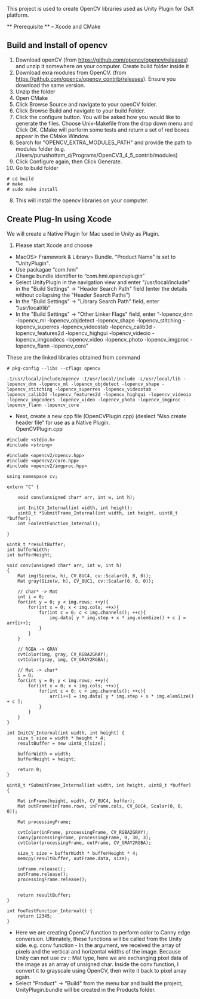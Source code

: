 This project is used to create OpenCV libraries used as Unity Plugin for OsX platform.

** Prerequisite ** – Xcode and CMake

## Build and Install of opencv 
1.    Download openCV (from https://github.com/opencv/opencv/releases) and unzip it somewhere on your computer. Create build folder inside it
2.    Download exra modules from OpenCV. (from https://github.com/opencv/opencv_contrib/releases). Ensure you download the same version. 
3.    Unzip the folder
4.    Open CMake
5.    Click Browse Source and navigate to your openCV folder.
6.    Click Browse Build and navigate to your build Folder.
7.    Click the configure button. You will be asked how you would like to generate the files. Choose Unix-Makefile from the drop down menu and Click OK. CMake will perform some tests and return a set of red boxes appear in the CMake Window.
8.    Search for "OPENCV_EXTRA_MODULES_PATH" and provide the path to modules folder (e.g. /Users/purushottam_d/Programs/OpenCV3_4_5_contrib/modules)
9.    Click Configure again, then Click Generate.
10.  Go to build folder

```
# cd build
# make
# sudo make install
```

8.   This will install the opencv libraries on your computer.

## Create Plug-In using Xcode
We will create a Native Plugin for Mac used in Unity as Plugin. 
1.	Please start Xcode and choose 
- MacOS> Framework & Library> Bundle. "Product Name" is set to "UnityPlugin".
- Use packagae “com.hmi”
- Change bundle identifier to “com.hmi.opencvplugin”
- Select UnityPlugin in the navigation view and enter "/usr/local/include" in the "Build Settings" → "Header Search Path" field (enter the details without collapsing the “Header Search Paths”)
- In the "Build Settings" → "Library Search Path" field, enter “/usr/local/lib”
- In the "Build Settings" → "Other Linker Flags" field, enter “-lopencv_dnn -lopencv_ml -lopencv_objdetect -lopencv_shape -lopencv_stitching -lopencv_superres -lopencv_videostab -lopencv_calib3d -lopencv_features2d -lopencv_highgui -lopencv_videoio -lopencv_imgcodecs -lopencv_video -lopencv_photo -lopencv_imgproc -lopencv_flann -lopencv_core”

These are the linked libraries obtained from command
```
# pkg-config --libs --cflags opencv

-I/usr/local/include/opencv -I/usr/local/include -L/usr/local/lib -lopencv_dnn -lopencv_ml -lopencv_objdetect -lopencv_shape -lopencv_stitching -lopencv_superres -lopencv_videostab -lopencv_calib3d -lopencv_features2d -lopencv_highgui -lopencv_videoio -lopencv_imgcodecs -lopencv_video -lopencv_photo -lopencv_imgproc -lopencv_flann -lopencv_core
```

- Next, create a new cpp file (OpenCVPlugin.cpp) (deslect “Also create header file” for use as a Native Plugin.  
OpenCVPlugin.cpp
```
#include <stdio.h>
#include <string>

#include <opencv2/opencv.hpp>
#include <opencv2/core.hpp>
#include <opencv2/imgproc.hpp>

using namespace cv;

extern "C" {
    
    void conv(unsigned char* arr, int w, int h);
    
    int InitCV_Internal(int width, int height);
    uint8_t *SubmitFrame_Internal(int width, int height, uint8_t *buffer);
    int FooTestFunction_Internal();
    
}

uint8_t *resultBuffer;
int bufferWidth;
int bufferHeight;

void conv(unsigned char* arr, int w, int h)
{
    Mat img(Size(w, h), CV_8UC4, cv::Scalar(0, 0, 0));
    Mat gray(Size(w, h), CV_8UC1, cv::Scalar(0, 0, 0));
    
    // char* -> Mat
    int i = 0;
    for(int y = 0; y < img.rows; ++y){
        for(int x = 0; x < img.cols; ++x){
            for(int c = 0; c < img.channels(); ++c){
                img.data[ y * img.step + x * img.elemSize() + c ] = arr[i++];
            }
        }
    }
    
    // RGBA -> GRAY
    cvtColor(img, gray, CV_RGBA2GRAY);
    cvtColor(gray, img, CV_GRAY2RGBA);
    
    // Mat -> char*
    i = 0;
    for(int y = 0; y < img.rows; ++y){
        for(int x = 0; x < img.cols; ++x){
            for(int c = 0; c < img.channels(); ++c){
                arr[i++] = img.data[ y * img.step + x * img.elemSize() + c ];
            }
        }
    }
}

int InitCV_Internal(int width, int height) {
    size_t size = width * height * 4;
    resultBuffer = new uint8_t[size];
    
    bufferWidth = width;
    bufferHeight = height;
    
    return 0;
}

uint8_t *SubmitFrame_Internal(int width, int height, uint8_t *buffer) {
    
    Mat inFrame(height, width, CV_8UC4, buffer);
    Mat outFrame(inFrame.rows, inFrame.cols, CV_8UC4, Scalar(0, 0, 0));
    
    Mat processingFrame;
    
    cvtColor(inFrame, processingFrame, CV_RGBA2GRAY);
    Canny(processingFrame, processingFrame, 0, 30, 3);
    cvtColor(processingFrame, outFrame, CV_GRAY2RGBA);
    
    size_t size = bufferWidth * bufferHeight * 4;
    memcpy(resultBuffer, outFrame.data, size);
    
    inFrame.release();
    outFrame.release();
    processingFrame.release();
    
    
    return resultBuffer;
}

int FooTestFunction_Internal() {
    return 12345;
}
```
- Here we are creating OpenCV function to perform color to Canny edge conversion. Ultimately, these functions will be called from the Unity side. 
e.g. conv function - In the argument, we received the array of pixels and the vertical and horizontal widths of the image. Because Unity can not use cv :: Mat type, here we are exchanging pixel data of the image as an array of unsigned char. Inside the conv function, I convert it to grayscale using OpenCV, then write it back to pixel array again.
- Select "Product" → "Build" from the menu bar and build the project, UnityPlugin.bundle will be created in the Products folder.
